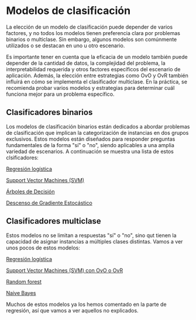 # Modelos de clasificación
La elección de un modelo de clasificación puede depender de varios factores, y no todos los modelos tienen preferencia clara por problemas binarios o multiclase. Sin embargo, algunos modelos son comúnmente utilizados o se destacan en uno u otro escenario. 

Es importante tener en cuenta que la eficacia de un modelo también puede depender de la cantidad de datos, la complejidad del problema, la interpretabilidad requerida y otros factores específicos del escenario de aplicación. Además, la elección entre estrategias como OvO y OvR también influirá en cómo se implementa el clasificador multiclase. En la práctica, se recomienda probar varios modelos y estrategias para determinar cuál funciona mejor para un problema específico.

## Clasificadores binarios
Los modelos de clasificación binarios están dedicados a abordar problemas de clasificación que implican la categorización de instancias en dos grupos exclusivos. Estos modelos están diseñados para responder preguntas fundamentales de la forma "sí" o "no", siendo aplicables a una amplia variedad de escenarios. A continuación se muestra una lista de estos clsificadores:

[Regresión logística](https://scikit-learn.org/stable/modules/generated/sklearn.linear_model.LogisticRegression.html)

[Support Vector Machines (SVM)](https://scikit-learn.org/stable/modules/generated/sklearn.svm.SVC.html)

[Árboles de Decisión](https://scikit-learn.org/stable/modules/generated/sklearn.tree.DecisionTreeClassifier.html)

[Descenso de Gradiente Estocástico](https://scikit-learn.org/stable/modules/generated/sklearn.linear_model.SGDClassifier.html)


## Clasificadores multiclase
Estos modelos no se limitan a respuestas "sí" o "no", sino qut tienen la capacidad de asignar instancias a múltiples clases distintas. Vamos a ver unos pocos de estos modelos:

[Regresión logística](https://scikit-learn.org/stable/modules/generated/sklearn.linear_model.LogisticRegression.html)

[Support Vector Machines (SVM) con OvO o OvR](https://scikit-learn.org/stable/modules/generated/sklearn.svm.SVC.html)

[Random forest](https://scikit-learn.org/stable/modules/generated/sklearn.ensemble.RandomForestClassifier.html)

[Naive Bayes](https://scikit-learn.org/stable/modules/generated/sklearn.naive_bayes.GaussianNB.html)

Muchos de estos modelos ya los hemos comentado en la parte de regresión, así que vamos a ver aquellos no explicados.

